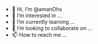 - 👋 Hi, I’m @amanOhs
- 👀 I’m interested in ...
- 🌱 I’m currently learning ...
- 💞️ I’m looking to collaborate on ...
- 📫 How to reach me ...

<!---
amanOhs/amanOhs is a ✨ special ✨ repository because its `README.md` (this file) appears on your GitHub profile.
You can click the Preview link to take a look at your changes.
--->
